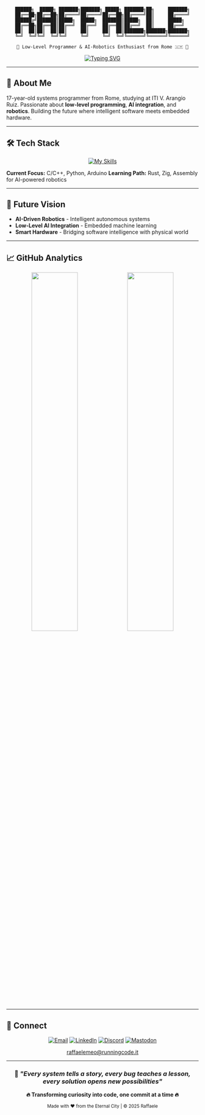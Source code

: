 <div align="center">

```ascii
██████╗  █████╗ ███████╗███████╗ █████╗ ███████╗██╗     ███████╗
██╔══██╗██╔══██╗██╔════╝██╔════╝██╔══██╗██╔════╝██║     ██╔════╝
██████╔╝███████║█████╗  █████╗  ███████║█████╗  ██║     █████╗  
██╔══██╗██╔══██║██╔══╝  ██╔══╝  ██╔══██║██╔══╝  ██║     ██╔══╝  
██║  ██║██║  ██║██║     ██║     ██║  ██║███████╗███████╗███████╗
╚═╝  ╚═╝╚═╝  ╚═╝╚═╝     ╚═╝     ╚═╝  ╚═╝╚══════╝╚══════╝╚══════╝

🌟 Low-Level Programmer & AI-Robotics Enthusiast from Rome 🇮🇹 🌟
```

[![Typing SVG](https://readme-typing-svg.herokuapp.com?font=JetBrains+Mono&size=22&duration=3000&pause=1000&color=FF8C00&center=true&vCenter=true&width=600&lines=ITI+Student+%7C+Rome%2C+Italy;Low-Level+Programming+Explorer;AI+%26+Robotics+Integration;Future+Systems+Developer)](https://git.io/typing-svg)

</div>

---

## 🎯 About Me

17-year-old systems programmer from Rome, studying at ITI V. Arangio Ruiz. Passionate about **low-level programming**, **AI integration**, and **robotics**. Building the future where intelligent software meets embedded hardware.

---

## 🛠️ Tech Stack

<div align="center">

[![My Skills](https://skillicons.dev/icons?i=c,python,cpp,rust,zig,assembly,linux,arduino,raspberrypi,opencv,tensorflow,pytorch,md,git)](https://skillicons.dev)

</div>

**Current Focus:** C/C++, Python, Arduino
**Learning Path:** Rust, Zig, Assembly for AI-powered robotics

---

## 🚀 Future Vision

- **AI-Driven Robotics** - Intelligent autonomous systems
- **Low-Level AI Integration** - Embedded machine learning
- **Smart Hardware** - Bridging software intelligence with physical world

---

## 📈 GitHub Analytics

<div align="center">
  
<img width="49%" src="https://github-readme-stats.vercel.app/api?username=Ra77a3l3-jar&show_icons=true&theme=radical&hide_border=true&bg_color=0D1117&title_color=FF8C00&icon_color=32CD32&text_color=C9D1D9"/>
<img width="49%" src="https://github-readme-stats.vercel.app/api/top-langs/?username=Ra77a3l3-jar&layout=compact&theme=radical&hide_border=true&bg_color=0D1117&title_color=FF8C00&text_color=C9D1D9"/>

</div>

---

## 🤝 Connect

<div align="center">

[![Email](https://img.shields.io/badge/Email-0078D4?style=for-the-badge&logo=microsoft-outlook&logoColor=white)](mailto:raffaelemeo@runningcode.it)
[![LinkedIn](https://img.shields.io/badge/LinkedIn-0077B5?style=for-the-badge&logo=linkedin&logoColor=white)](https://linkedin.com/in/raffaele-meo)
[![Discord](https://img.shields.io/badge/Discord-5865F2?style=for-the-badge&logo=discord&logoColor=white)](https://discord.gg/your-discord)
[![Mastodon](https://img.shields.io/badge/Mastodon-6364FF?style=for-the-badge&logo=mastodon&logoColor=white)](https://mastodon.social/@raffaele)

raffaelemeo@runningcode.it

</div>

---

<div align="center">

### 💭 *"Every system tells a story, every bug teaches a lesson, every solution opens new possibilities"*

**🔥 Transforming curiosity into code, one commit at a time 🔥**

<sub>Made with ❤️ from the Eternal City | © 2025 Raffaele</sub>

</div>
